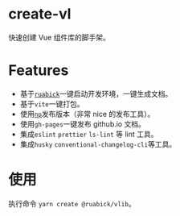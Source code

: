 # create-vl

快速创建 Vue 组件库的脚手架。

# Features

- 基于[`ruabick`](https://github.com/dewfall123/ruabick.git)一键启动开发环境，一键生成文档。
- 基于`vite`一键打包。
- 使用[`np`](https://github.com/sindresorhus/np)发布版本（非常 nice 的发布工具）。
- 使用`gh-pages`一键发布 github.io 文档。
- 集成`eslint` `prettier` `ls-lint` 等 lint 工具。
- 集成`husky` `conventional-changelog-cli`等工具。

# 使用

执行命令 `yarn create @ruabick/vlib`。
